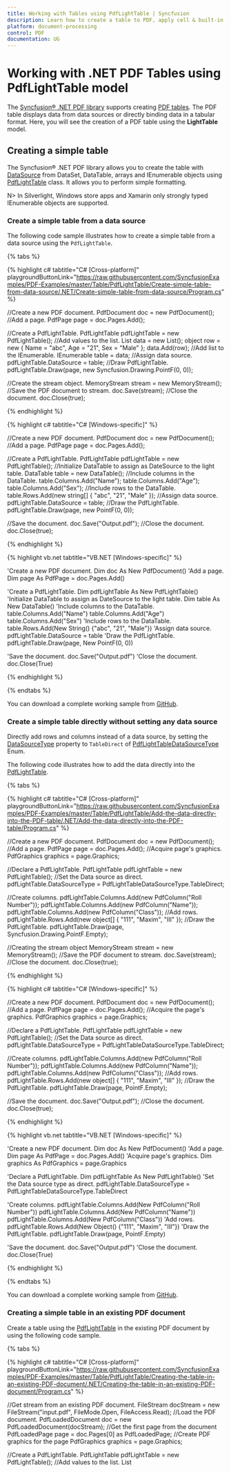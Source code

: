 ```yaml
---
title: Working with Tables using PdfLightTable | Syncfusion
description: Learn how to create a table to PDF, apply cell & built-in table styles, automatic pagination, customize the rows and columns, and more using the PdfLightTable.  
platform: document-processing
control: PDF
documentation: UG
---
```


# Working with .NET PDF Tables using PdfLightTable model

The [Syncfusion&reg; .NET PDF library](https://www.syncfusion.com/document-processing/pdf-framework/net) supports creating [PDF tables](https://www.syncfusion.com/document-processing/pdf-framework/net/pdf-library/pdf-tables). The PDF table displays data from data sources or directly binding data in a tabular format. Here, you will see the creation of a PDF table using the **LightTable** model.  

## Creating a simple table 

The Syncfusion&reg; .NET PDF library allows you to create the table with [DataSource](https://help.syncfusion.com/cr/document-processing/Syncfusion.Pdf.Tables.PdfLightTable.html#Syncfusion_Pdf_Tables_PdfLightTable_DataSource) from DataSet, DataTable, arrays and IEnumerable objects using [PdfLightTable](https://help.syncfusion.com/cr/document-processing/Syncfusion.Pdf.Tables.PdfLightTable.html) class. It allows you to perform simple formatting. 

N> In Silverlight, Windows store apps and Xamarin only strongly typed IEnumerable objects are supported.

### Create a simple table from a data source 

The following code sample illustrates how to create a simple table from a data source using the ``PdfLightTable``.

{% tabs %}

{% highlight c# tabtitle="C# [Cross-platform]" playgroundButtonLink="https://raw.githubusercontent.com/SyncfusionExamples/PDF-Examples/master/Table/PdfLightTable/Create-simple-table-from-data-source/.NET/Create-simple-table-from-data-source/Program.cs" %} 

//Create a new PDF document.
PdfDocument doc = new PdfDocument();
//Add a page.
PdfPage page = doc.Pages.Add();

//Create a PdfLightTable.
PdfLightTable pdfLightTable = new PdfLightTable();
//Add values to the list.
List<object> data = new List<object>();
object row = new { Name = "abc", Age = "21", Sex = "Male" };
data.Add(row);
//Add list to the IEnumerable.
IEnumerable<object> table = data;
//Assign data source.
pdfLightTable.DataSource = table;
//Draw PdfLightTable.
pdfLightTable.Draw(page, new Syncfusion.Drawing.PointF(0, 0));

//Create the stream object.
MemoryStream stream = new MemoryStream();
//Save the PDF document to stream.
doc.Save(stream);
//Close the document.
doc.Close(true);

{% endhighlight %}

{% highlight c# tabtitle="C# [Windows-specific]" %}

//Create a new PDF document.
PdfDocument doc = new PdfDocument();
//Add a page.
PdfPage page = doc.Pages.Add();

//Create a PdfLightTable.
PdfLightTable pdfLightTable = new PdfLightTable();
//Initialize DataTable to assign as DateSource to the light table.
DataTable table = new DataTable();
//Include columns in the DataTable.
table.Columns.Add("Name");
table.Columns.Add("Age");
table.Columns.Add("Sex");
//Include rows to the DataTable.
table.Rows.Add(new string[] { "abc", "21", "Male" });
//Assign data source.
pdfLightTable.DataSource = table;
//Draw the PdfLightTable.
pdfLightTable.Draw(page, new PointF(0, 0));

//Save the document.
doc.Save("Output.pdf");
//Close the document.
doc.Close(true);

{% endhighlight %}

{% highlight vb.net tabtitle="VB.NET [Windows-specific]" %}

'Create a new PDF document.
Dim doc As New PdfDocument()
'Add a page.
Dim page As PdfPage = doc.Pages.Add()

'Create a PdfLightTable.
Dim pdfLightTable As New PdfLightTable()
'Initialize DataTable to assign as DateSource to the light table.
Dim table As New DataTable()
'Include columns to the DataTable.
table.Columns.Add("Name")
table.Columns.Add("Age")
table.Columns.Add("Sex")
'Include rows to the DataTable.
table.Rows.Add(New String() {"abc", "21", "Male"})
'Assign data source.
pdfLightTable.DataSource = table
'Draw the PdfLightTable.
pdfLightTable.Draw(page, New PointF(0, 0))

'Save the document.
doc.Save("Output.pdf")
'Close the document.
doc.Close(True)

{% endhighlight %}

{% endtabs %}

You can download a complete working sample from [GitHub](https://github.com/SyncfusionExamples/PDF-Examples/tree/master/Table/PdfLightTable/Create-simple-table-from-data-source).

### Create a simple table directly without setting any data source 

Directly add rows and columns instead of a data source, by setting the [DataSourceType](https://help.syncfusion.com/cr/document-processing/Syncfusion.Pdf.Tables.PdfLightTable.html#Syncfusion_Pdf_Tables_PdfLightTable_DataSourceType) property to ``TableDirect`` of [PdfLightTableDataSourceType](https://help.syncfusion.com/cr/document-processing/Syncfusion.Pdf.Tables.PdfLightTableDataSourceType.html) Enum. 

The following code illustrates how to add the data directly into the [PdfLightTable](https://help.syncfusion.com/cr/document-processing/Syncfusion.Pdf.Tables.PdfLightTable.html). 

{% tabs %}

{% highlight c# tabtitle="C# [Cross-platform]" playgroundButtonLink="https://raw.githubusercontent.com/SyncfusionExamples/PDF-Examples/master/Table/PdfLightTable/Add-the-data-directly-into-the-PDF-table/.NET/Add-the-data-directly-into-the-PDF-table/Program.cs" %} 

//Create a new PDF document.
PdfDocument doc = new PdfDocument();
//Add a page.
PdfPage page = doc.Pages.Add();
//Acquire page's graphics.
PdfGraphics graphics = page.Graphics;

//Declare a PdfLightTable.
PdfLightTable pdfLightTable = new PdfLightTable();
//Set the Data source as direct.
pdfLightTable.DataSourceType = PdfLightTableDataSourceType.TableDirect;

//Create columns.
pdfLightTable.Columns.Add(new PdfColumn("Roll Number"));
pdfLightTable.Columns.Add(new PdfColumn("Name"));
pdfLightTable.Columns.Add(new PdfColumn("Class"));
//Add rows.
pdfLightTable.Rows.Add(new object[] { "111", "Maxim", "III" });
//Draw the PdfLightTable.
pdfLightTable.Draw(page, Syncfusion.Drawing.PointF.Empty);

//Creating the stream object
MemoryStream stream = new MemoryStream();
//Save the PDF document to stream.
doc.Save(stream);
//Close the document.
doc.Close(true);

{% endhighlight %}

{% highlight c# tabtitle="C# [Windows-specific]" %}

//Create a new PDF document.
PdfDocument doc = new PdfDocument();
//Add a page.
PdfPage page = doc.Pages.Add();
//Acquire the page's graphics.
PdfGraphics graphics = page.Graphics;

//Declare a PdfLightTable.
PdfLightTable pdfLightTable = new PdfLightTable();
//Set the Data source as direct.
pdfLightTable.DataSourceType = PdfLightTableDataSourceType.TableDirect;

//Create columns.
pdfLightTable.Columns.Add(new PdfColumn("Roll Number"));
pdfLightTable.Columns.Add(new PdfColumn("Name"));
pdfLightTable.Columns.Add(new PdfColumn("Class"));
//Add rows.
pdfLightTable.Rows.Add(new object[] { "111", "Maxim", "III" });
//Draw the PdfLightTable.
pdfLightTable.Draw(page, PointF.Empty);

//Save the document.
doc.Save("Output.pdf");
//Close the document.
doc.Close(true);

{% endhighlight %}

{% highlight vb.net tabtitle="VB.NET [Windows-specific]" %}

'Create a new PDF document.
Dim doc As New PdfDocument()
'Add a page.
Dim page As PdfPage = doc.Pages.Add()
'Acquire page's graphics.
Dim graphics As PdfGraphics = page.Graphics

'Declare a PdfLightTable.
Dim pdfLightTable As New PdfLightTable()
'Set the Data source type as direct.
pdfLightTable.DataSourceType = PdfLightTableDataSourceType.TableDirect

'Create columns.
pdfLightTable.Columns.Add(New PdfColumn("Roll Number"))
pdfLightTable.Columns.Add(New PdfColumn("Name"))
pdfLightTable.Columns.Add(New PdfColumn("Class"))
'Add rows.
pdfLightTable.Rows.Add(New Object() {"111", "Maxim", "III"})
'Draw the PdfLightTable.
pdfLightTable.Draw(page, PointF.Empty)

'Save the document.
doc.Save("Output.pdf")
'Close the document.
doc.Close(True)

{% endhighlight %}

{% endtabs %}

You can download a complete working sample from [GitHub](https://github.com/SyncfusionExamples/PDF-Examples/tree/master/Table/PdfLightTable/Add-the-data-directly-into-the-PDF-table).

### Creating a simple table in an existing PDF document 

Create a table using the [PdfLightTable](https://help.syncfusion.com/cr/document-processing/Syncfusion.Pdf.Tables.PdfLightTable.html) in the existing PDF document by using the following code sample. 

{% tabs %}

{% highlight c# tabtitle="C# [Cross-platform]" playgroundButtonLink="https://raw.githubusercontent.com/SyncfusionExamples/PDF-Examples/master/Table/PdfLightTable/Creating-the-table-in-an-existing-PDF-document/.NET/Creating-the-table-in-an-existing-PDF-document/Program.cs" %} 

//Get stream from an existing PDF document. 
FileStream docStream = new FileStream("input.pdf", FileMode.Open, FileAccess.Read);
//Load the PDF document. 
PdfLoadedDocument doc = new PdfLoadedDocument(docStream);
//Get the first page from the document
PdfLoadedPage page = doc.Pages[0] as PdfLoadedPage;
//Create PDF graphics for the page
PdfGraphics graphics = page.Graphics;

//Create a PdfLightTable.
PdfLightTable pdfLightTable = new PdfLightTable();
//Add values to the list.
List<object> data = new List<object>();
object row = new { Name = "abc", Age = "21", Sex = "Male" };
data.Add(row);

//Add list to IEnumerable.
IEnumerable<object> table = data;
//Assign data source.
pdfLightTable.DataSource = table;
//Draw PdfLightTable.
pdfLightTable.Draw(graphics, new Syncfusion.Drawing.PointF(0, 0));

//Creating the stream object.
MemoryStream stream = new MemoryStream();
//Save the PDF document to stream.
doc.Save(stream);
//Close the document.
doc.Close(true);

{% endhighlight %}

{% highlight c# tabtitle="C# [Windows-specific]" %}

//Load a PDF document.
PdfLoadedDocument doc = new PdfLoadedDocument("input.pdf");
//Get the first page from document.
PdfLoadedPage page = doc.Pages[0] as PdfLoadedPage;         
//Create PDF graphics for the page.
PdfGraphics graphics = page.Graphics;
            
// Create a PdfLightTable.
PdfLightTable pdfLightTable = new PdfLightTable();
//Initialize DataTable to assign as DateSource to the light table.
DataTable table = new DataTable();
//Include columns in the DataTable.
table.Columns.Add("Name");
table.Columns.Add("Age");
table.Columns.Add("Sex");
//Include rows to the DataTable.
table.Rows.Add(new string[] { "abc", "21", "Male" });
//Assign data source.
pdfLightTable.DataSource = table;
//Draw PdfLightTable.
pdfLightTable.Draw(graphics, new PointF(0, 0));

//Save the document.
doc.Save("Output.pdf");
//Close the document.
doc.Close(true);

{% endhighlight %}

{% highlight vb.net tabtitle="VB.NET [Windows-specific]" %}

'Load a PDF document.
Dim doc As New PdfLoadedDocument("input.pdf")
'Get the first page from document.
Dim page As PdfLoadedPage = TryCast(doc.Pages(0), PdfLoadedPage)
'Create PDF graphics for the page.
Dim graphics As PdfGraphics = page.Graphics

'Create a PdfLightTable.
Dim pdfLightTable As New PdfLightTable()
'Initialize DataTable to assign as DateSource to the light table.
Dim table As New DataTable()
'Include columns to the DataTable.
table.Columns.Add("Name")
table.Columns.Add("Age")
table.Columns.Add("Sex")
'Include rows to the DataTable.
table.Rows.Add(New String() {"abc", "21", "Male"})
'Assign data source.
pdfLightTable.DataSource = table
'Draw PdfLightTable.
pdfLightTable.Draw(graphics, New PointF(0, 0))

'Save the document.
doc.Save("Output.pdf")
'Close the document.
doc.Close(True)

{% endhighlight %}
{% endtabs %}

You can download a complete working sample from [GitHub](https://github.com/SyncfusionExamples/PDF-Examples/tree/master/Table/PdfLightTable/Creating-the-table-in-an-existing-PDF-document).

## Support for cell customization 

The [PdfLightTable](https://help.syncfusion.com/cr/document-processing/Syncfusion.Pdf.Tables.PdfLightTable.html) allows users to customize cell font, background, border, etc. using [PdfCellStyle](https://help.syncfusion.com/cr/document-processing/Syncfusion.Pdf.Tables.PdfCellStyle.html).

The following code sample illustrates how to customize the cell properties in ``PdfLightTable``.

{% tabs %}

{% highlight c# tabtitle="C# [Cross-platform]" playgroundButtonLink="https://raw.githubusercontent.com/SyncfusionExamples/PDF-Examples/master/Table/PdfLightTable/Customize-the-table-cell-in-PDF-document/.NET/Customize-the-table-cell-in-PDF-document/Program.cs" %} 

//Create a new PDF document.
PdfDocument doc = new PdfDocument();
//Add a page.
PdfPage page = doc.Pages.Add();

//Create a PdfLightTable.
PdfLightTable pdfLightTable = new PdfLightTable();
//Set the DataSourceType as Direct.
pdfLightTable.DataSourceType = PdfLightTableDataSourceType.TableDirect;
//Create columns.
pdfLightTable.Columns.Add(new PdfColumn("Roll Number"));
pdfLightTable.Columns.Add(new PdfColumn("Name"));
pdfLightTable.Columns.Add(new PdfColumn("Class"));
//Add Rows.
pdfLightTable.Rows.Add(new object[] { "111", "Maxim", "III" });
pdfLightTable.Rows.Add(new object[] { "112", "Minim", "III" });

//Create the font for setting the style.
PdfFont font = new PdfStandardFont(PdfFontFamily.Helvetica, 14);
//Declare and define the alternate style.
PdfCellStyle altStyle = new PdfCellStyle(font, PdfBrushes.White, PdfPens.Green);
altStyle.BackgroundBrush = PdfBrushes.DarkGray;
//Declare and define the header style.
PdfCellStyle headerStyle = new PdfCellStyle(font, PdfBrushes.White, PdfPens.Brown);
headerStyle.BackgroundBrush = PdfBrushes.Red;
//Set the alternate and header style to table. 
pdfLightTable.Style.AlternateStyle = altStyle;
pdfLightTable.Style.HeaderStyle = headerStyle;
//Show header in the table.
pdfLightTable.Style.ShowHeader = true;
//Draw the PdfLightTable.
pdfLightTable.Draw(page, Syncfusion.Drawing.PointF.Empty);

//Creating the stream object.
MemoryStream stream = new MemoryStream();
//Save the PDF document to stream.
doc.Save(stream);
//Close the document.
doc.Close(true);

{% endhighlight %}

{% highlight c# tabtitle="C# [Windows-specific]" %}

//Create a new PDF document.
PdfDocument doc = new PdfDocument();
//Add a page.
PdfPage page = doc.Pages.Add();

//Create a PdfLightTable.
PdfLightTable pdfLightTable = new PdfLightTable();
//Set the DataSourceType as Direct.
pdfLightTable.DataSourceType = PdfLightTableDataSourceType.TableDirect;

//Create columns.
pdfLightTable.Columns.Add(new PdfColumn("Roll Number"));
pdfLightTable.Columns.Add(new PdfColumn("Name"));
pdfLightTable.Columns.Add(new PdfColumn("Class"));
//Add Rows.
pdfLightTable.Rows.Add(new object[] { "111", "Maxim", "III" });
pdfLightTable.Rows.Add(new object[] { "112", "Minim", "III" });

//Create the font for setting the style.
PdfFont font = new PdfStandardFont(PdfFontFamily.Helvetica, 14);
//Declare and define the alternate style.
PdfCellStyle altStyle = new PdfCellStyle(font, PdfBrushes.White, PdfPens.Green);
altStyle.BackgroundBrush = PdfBrushes.DarkGray;
//Declare and define the header style.
PdfCellStyle headerStyle = new PdfCellStyle(font, PdfBrushes.White, PdfPens.Brown);
headerStyle.BackgroundBrush = PdfBrushes.Red;
//Set the alternate style and header style to table. 
pdfLightTable.Style.AlternateStyle = altStyle;
pdfLightTable.Style.HeaderStyle = headerStyle;
//Show header in the table.
pdfLightTable.Style.ShowHeader = true;
//Draw the PdfLightTable.
pdfLightTable.Draw(page, PointF.Empty);

//Save the document.
doc.Save("Output.pdf");
//Close the document.
doc.Close(true);

{% endhighlight %}

{% highlight vb.net tabtitle="VB.NET [Windows-specific]" %}

'Create a new PDF document.
Dim doc As New PdfDocument()
'Add a page.
Dim page As PdfPage = doc.Pages.Add()

'Create a PdfLightTable.
Dim pdfLightTable As New PdfLightTable()
'Set the DataSourceType as Direct.
pdfLightTable.DataSourceType = PdfLightTableDataSourceType.TableDirect

'Create columns.
pdfLightTable.Columns.Add(New PdfColumn("Roll Number"))
pdfLightTable.Columns.Add(New PdfColumn("Name"))
pdfLightTable.Columns.Add(New PdfColumn("Class"))
'Add Rows.
pdfLightTable.Rows.Add(New Object() {"111", "Maxim", "III"})
pdfLightTable.Rows.Add(New Object() {"112", "Minim", "III"})

'Create the font for setting the style.
Dim font As PdfFont = New PdfStandardFont(PdfFontFamily.Helvetica, 14)
'Declare and define the alternate style.
Dim altStyle As New PdfCellStyle(font, PdfBrushes.White, PdfPens.Green)
altStyle.BackgroundBrush = PdfBrushes.DarkGray
'Declare and define the header style.
Dim headerStyle As New PdfCellStyle(font, PdfBrushes.White, PdfPens.Brown)
headerStyle.BackgroundBrush = PdfBrushes.Red
'Set the alternate and header style to table. 
pdfLightTable.Style.AlternateStyle = altStyle
pdfLightTable.Style.HeaderStyle = headerStyle
'Show the header in the table.
pdfLightTable.Style.ShowHeader = True
'Draw the PdfLightTable.
pdfLightTable.Draw(page, PointF.Empty)

'Save the document.
doc.Save("Output.pdf")
'Close the document.
doc.Close(True)

{% endhighlight %}
{% endtabs %}

You can download a complete working sample from [GitHub](https://github.com/SyncfusionExamples/PDF-Examples/tree/master/Table/PdfLightTable/Customize-the-table-cell-in-PDF-document).

### Draw graphics elements in a particular cell 

You can set different styles for particular cell using [BeginCellLayout](https://help.syncfusion.com/cr/document-processing/Syncfusion.Pdf.Tables.PdfLightTable.html) and [EndCellLayout](https://help.syncfusion.com/cr/document-processing/Syncfusion.Pdf.Tables.PdfLightTable.html) events in [PdfLightTable](https://help.syncfusion.com/cr/document-processing/Syncfusion.Pdf.Tables.PdfLightTable.html) class. 

The following code example illustrates how to draw the graphics elements in the particular cell using these event handlers. 

{% tabs %}

{% highlight c# tabtitle="C# [Cross-platform]" playgroundButtonLink="https://raw.githubusercontent.com/SyncfusionExamples/PDF-Examples/master/Table/PdfLightTable/Draw-graphics-element-in-particular-cell/.NET/Draw-graphics-element-in-particular-cell/Program.cs" %} 

//Create a new PDF document.
PdfDocument doc = new PdfDocument();
//Add a page.
PdfPage page = doc.Pages.Add();

//Create a PdfLightTable.
PdfLightTable pdfLightTable = new PdfLightTable();
//Set the DataSourceType as Direct.
pdfLightTable.DataSourceType = PdfLightTableDataSourceType.TableDirect;

//Create columns.
pdfLightTable.Columns.Add(new PdfColumn("Roll Number"));
pdfLightTable.Columns.Add(new PdfColumn("Name"));
pdfLightTable.Columns.Add(new PdfColumn("Class"));
//Add rows.
pdfLightTable.Rows.Add(new object[] { "111", "Maxim", "III" });
pdfLightTable.Rows.Add(new object[] { "112", "Minim", "III" });
//Subscribe to events.
pdfLightTable.BeginCellLayout += pdfLightTable_BeginCellLayout;
pdfLightTable.EndCellLayout += pdfLightTable_EndCellLayout;
//Show the header.
pdfLightTable.Style.ShowHeader = true;
//Draw the PdfLightTable.
pdfLightTable.Draw(page, Syncfusion.Drawing.PointF.Empty);

//Creating the stream object.
MemoryStream stream = new MemoryStream();
//Save the PDF document to stream.
doc.Save(stream);
//Close the document.
doc.Close(true);

private void pdfLightTable_EndCellLayout(object sender, EndCellLayoutEventArgs args)
{
    if (args.RowIndex == 0 && args.CellIndex == 0)
    {
        //Load the image as a stream.
        FileStream imageStream = new FileStream("Image.jpg", FileMode.Open, FileAccess.Read);
        args.Graphics.DrawImage(new PdfBitmap(imageStream), args.Bounds);
    }
}
private void pdfLightTable_BeginCellLayout(object sender, BeginCellLayoutEventArgs args)
{
    if (args.RowIndex == 0 && args.CellIndex == 1)
    {
        args.Graphics.DrawEllipse(PdfBrushes.Red, args.Bounds);
    }
}

{% endhighlight %}

{% highlight c# tabtitle="C# [Windows-specific]" %}

//Create a new PDF document.
PdfDocument doc = new PdfDocument();
//Add a page.
PdfPage page = doc.Pages.Add();

//Create a PdfLightTable.
PdfLightTable pdfLightTable = new PdfLightTable();
//Set the DataSourceType as Direct.
pdfLightTable.DataSourceType = PdfLightTableDataSourceType.TableDirect;

//Create columns.
pdfLightTable.Columns.Add(new PdfColumn("Roll Number"));
pdfLightTable.Columns.Add(new PdfColumn("Name"));
pdfLightTable.Columns.Add(new PdfColumn("Class"));
//Add rows.
pdfLightTable.Rows.Add(new object[] { "111", "Maxim", "III" });
pdfLightTable.Rows.Add(new object[] { "112", "Minim", "III" });
//Subscribe to events.
pdfLightTable.BeginCellLayout += pdfLightTable_BeginCellLayout;
pdfLightTable.EndCellLayout+=pdfLightTable_EndCellLayout;
//Show the header.
pdfLightTable.Style.ShowHeader = true;
//Draw the PdfLightTable.
pdfLightTable.Draw(page, PointF.Empty);

//Save the document.
doc.Save("Output.pdf");
//Close the document.
doc.Close(true);

private void pdfLightTable_EndCellLayout(object sender, EndCellLayoutEventArgs args)
{
    if (args.RowIndex == 0 && args.CellIndex == 0)
    {
        args.Graphics.DrawImage(new PdfBitmap(imageFileName), args.Bounds);
    }
}
private void pdfLightTable_BeginCellLayout(object sender, BeginCellLayoutEventArgs args)
{
    if (args.RowIndex == 0 && args.CellIndex == 1)
    {
        args.Graphics.DrawEllipse(PdfBrushes.Red, args.Bounds);
    }
}

{% endhighlight %}

{% highlight vb.net tabtitle="VB.NET [Windows-specific]" %}

'Create a new PDF document.
Dim doc As New PdfDocument()
'Add a page.
Dim page As PdfPage = doc.Pages.Add()

'Declare a PdfLightTable.
Dim pdfLightTable As New PdfLightTable()
'Set the DataSourceType as Direct.
pdfLightTable.DataSourceType = PdfLightTableDataSourceType.TableDirect

'Create columns.
pdfLightTable.Columns.Add(New PdfColumn("Roll Number"))
pdfLightTable.Columns.Add(New PdfColumn("Name"))
pdfLightTable.Columns.Add(New PdfColumn("Class"))
'Add rows.
pdfLightTable.Rows.Add(New Object() {"111", "Maxim", "III"})
pdfLightTable.Rows.Add(New Object() {"112", "Minim", "III"})
'Subscribe to events.
AddHandler pdfLightTable.BeginCellLayout, AddressOf pdfLightTable_BeginCellLayout
AddHandler pdfLightTable.EndCellLayout, AddressOf pdfLightTable_EndCellLayout
'Show the header.
pdfLightTable.Style.ShowHeader = True
'Draw the PdfLightTable.
pdfLightTable.Draw(page, PointF.Empty)

'Save the document.
doc.Save("Output.pdf")
'Close the document.
doc.Close(True)

Private Sub pdfLightTable_EndCellLayout(ByVal sender As Object, ByVal args As EndCellLayoutEventArgs)
    If args.RowIndex = 0 AndAlso args.CellIndex = 0 Then
        args.Graphics.DrawImage(New PdfBitmap(imageFileName), args.Bounds)
    End If
End Sub
Private Sub pdfLightTable_BeginCellLayout(ByVal sender As Object, ByVal args As BeginCellLayoutEventArgs)
    If args.RowIndex = 0 AndAlso args.CellIndex = 1 Then
        args.Graphics.DrawEllipse(PdfBrushes.Red, args.Bounds)
    End If
End Sub

{% endhighlight %}

{% endtabs %}

You can download a complete working sample from [GitHub](https://github.com/SyncfusionExamples/PDF-Examples/tree/master/Table/PdfLightTable/Draw-graphics-element-in-particular-cell).

## Support for rows and columns customization 

### Row customization 

[PdfLightTable](https://help.syncfusion.com/cr/document-processing/Syncfusion.Pdf.Tables.PdfLightTable.html) doesn't provide direct support for row customization. However, this can be done through the event handlers. The following code sample illustrates how to customize the row in ``PdfLightTable`` using [BeginRowLayout](https://help.syncfusion.com/cr/document-processing/Syncfusion.Pdf.Tables.PdfLightTable.html#Syncfusion_Pdf_Tables_PdfLightTable_BeginRowLayout) and [EndRowLayout](https://help.syncfusion.com/cr/document-processing/Syncfusion.Pdf.Tables.PdfLightTable.html#Syncfusion_Pdf_Tables_PdfLightTable_EndRowLayout) event handlers.

{% tabs %}

{% highlight c# tabtitle="C# [Cross-platform]" playgroundButtonLink="https://raw.githubusercontent.com/SyncfusionExamples/PDF-Examples/master/Table/PdfLightTable/Row-customization-of-the-table-in-PDF-document/.NET/Row-customization-of-the-table-in-PDF-document/Program.cs" %} 

//Create a new PDF document.
PdfDocument doc = new PdfDocument();
//Add a page.
PdfPage page = doc.Pages.Add();

//Create a PdfLightTable.
PdfLightTable pdfLightTable = new PdfLightTable();
//Set the DataSourceType as Direct.
pdfLightTable.DataSourceType = PdfLightTableDataSourceType.TableDirect;

//Create columns.
pdfLightTable.Columns.Add(new PdfColumn("Roll Number"));
pdfLightTable.Columns.Add(new PdfColumn("Name"));
pdfLightTable.Columns.Add(new PdfColumn("Class"));
//Add rows.
pdfLightTable.Rows.Add(new object[] { "111", "Maxim", "III" });
pdfLightTable.Rows.Add(new object[] { "112", "Minim", "III" });
pdfLightTable.Rows.Add(new object[] { "113", "john", "III" });
pdfLightTable.Rows.Add(new object[] { "114", "peter", "III" });
//Subscribe to events.
pdfLightTable.BeginRowLayout += pdfLightTable_BeginRowLayout;
pdfLightTable.EndRowLayout += pdfLightTable_EndRowLayout;
//Draw the PdfLightTable.
pdfLightTable.Draw(page, Syncfusion.Drawing.PointF.Empty);

//Create the stream object.
MemoryStream stream = new MemoryStream();
//Save the PDF document to the stream.
doc.Save(stream);
//Close the document.
doc.Close(true);

private void pdfLightTable_EndRowLayout(object sender, EndRowLayoutEventArgs args)
{
    //Customize the rows when the row layout ends.
    if (args.RowIndex == 3)
    args.Cancel = true;
}

private void pdfLightTable_BeginRowLayout(object sender, BeginRowLayoutEventArgs args)
{
    //Apply the column span.
    if (args.RowIndex == 1)
    {
        PdfLightTable table = (PdfLightTable)sender;
        int count = table.Columns.Count;
        int[] spanMap = new int[count];
        //Set just spanned cells. Negative values are not allowed.
        spanMap[0] = 2;
        spanMap[1] = 3;
        args.ColumnSpanMap = spanMap;
    }
}

{% endhighlight %}

{% highlight c# tabtitle="C# [Windows-specific]" %}

//Create a new PDF document.
PdfDocument doc = new PdfDocument();

//Add a page.
PdfPage page = doc.Pages.Add();

//Create a PdfLightTable.
PdfLightTable pdfLightTable = new PdfLightTable();

//Set the DataSourceType as Direct.
pdfLightTable.DataSourceType = PdfLightTableDataSourceType.TableDirect;

//Create columns.
pdfLightTable.Columns.Add(new PdfColumn("Roll Number"));
pdfLightTable.Columns.Add(new PdfColumn("Name"));
pdfLightTable.Columns.Add(new PdfColumn("Class"));

//Add rows.
pdfLightTable.Rows.Add(new object[] { "111", "Maxim", "III" });
pdfLightTable.Rows.Add(new object[] { "112", "Minim", "III" });
pdfLightTable.Rows.Add(new object[] { "113", "john", "III" });
pdfLightTable.Rows.Add(new object[] { "114", "peter", "III" });

//Subscribe to events.
pdfLightTable.BeginRowLayout+=pdfLightTable_BeginRowLayout;
pdfLightTable.EndRowLayout+=pdfLightTable_EndRowLayout;

//Draw the PdfLightTable.
pdfLightTable.Draw(page, PointF.Empty);

//Save the document.
doc.Save("Output.pdf");
//Close the document.
doc.Close(true);

private void pdfLightTable_EndRowLayout(object sender, EndRowLayoutEventArgs args)
{
    //Customize the rows when the row layout ends.
    if (args.RowIndex == 3)
        args.Cancel = true;
}

private void pdfLightTable_BeginRowLayout(object sender, BeginRowLayoutEventArgs args)
{
    //Apply column span.
    if (args.RowIndex == 1)
    {
        PdfLightTable table = (PdfLightTable)sender;
        int count = table.Columns.Count;
        int[] spanMap = new int[count];

        //Set just spanned cells. Negative values are not allowed.
        spanMap[0] = 2;
        spanMap[1] = 3;
        args.ColumnSpanMap = spanMap;
    }
}

{% endhighlight %}

{% highlight vb.net tabtitle="VB.NET [Windows-specific]" %}

'Create a new PDF document.
Dim doc As New PdfDocument()
'Add a page.
Dim page As PdfPage = doc.Pages.Add()

'Create a PdfLightTable.
Dim pdfLightTable As New PdfLightTable()
'Set the DataSourceType as Direct.
pdfLightTable.DataSourceType = PdfLightTableDataSourceType.TableDirect

'Create columns.
pdfLightTable.Columns.Add(New PdfColumn("Roll Number"))
pdfLightTable.Columns.Add(New PdfColumn("Name"))
pdfLightTable.Columns.Add(New PdfColumn("Class"))
'Add rows.
pdfLightTable.Rows.Add(New Object() { "111", "Maxim", "III" })
pdfLightTable.Rows.Add(New Object() { "112", "Minim", "III" })
pdfLightTable.Rows.Add(New Object() { "113", "john", "III" })
pdfLightTable.Rows.Add(New Object() { "114", "peter", "III" })
'Subscribe to events.
AddHandler pdfLightTable.BeginRowLayout, AddressOf pdfLightTable_BeginRowLayout
AddHandler pdfLightTable.EndRowLayout, AddressOf pdfLightTable_EndRowLayout
'Draw the PdfLightTable.
pdfLightTable.Draw(page, PointF.Empty)

'Save the document.
doc.Save("Output.pdf")
'Close the document.
doc.Close(True)

Private Sub pdfLightTable_EndRowLayout(ByVal sender As Object, ByVal args As EndRowLayoutEventArgs)
    'Customize the rows when the row layout ends.
    If args.RowIndex = 3 Then
        args.Cancel = True
    End If
End Sub
Private Sub pdfLightTable_BeginRowLayout(ByVal sender As Object, ByVal args As BeginRowLayoutEventArgs)
    'Apply column span.
    If args.RowIndex = 1 Then
        Dim table As PdfLightTable = CType(sender, PdfLightTable)
        Dim count As Integer = table.Columns.Count
        Dim spanMap(count - 1) As Integer
        ' Set just spanned cells. Negative values are not allowed.
        spanMap(0) = 2
        spanMap(1) = 3
        args.ColumnSpanMap = spanMap
    End If
End Sub

{% endhighlight %}

{% endtabs %}

You can download a complete working sample from [GitHub](https://github.com/SyncfusionExamples/PDF-Examples/tree/master/Table/PdfLightTable/Row-customization-of-the-table-in-PDF-document).

### Column customization 

The following code sample illustrates how to customize the column in [PdfLightTable](https://help.syncfusion.com/cr/document-processing/Syncfusion.Pdf.Tables.PdfLightTable.html) using the [PdfStringFormat](https://help.syncfusion.com/cr/document-processing/Syncfusion.Pdf.Graphics.PdfStringFormat.html) class. 

{% tabs %}

{% highlight c# tabtitle="C# [Cross-platform]" playgroundButtonLink="https://raw.githubusercontent.com/SyncfusionExamples/PDF-Examples/master/Table/PdfLightTable/Column-customization-of-the-table-in-PDF-document/.NET/Column-customization-of-the-table-in-PDF-document/Program.cs" %} 

//Create a new PDF document.
PdfDocument doc = new PdfDocument();
//Add a page
PdfPage page = doc.Pages.Add();
//Acquire the page's graphics.
PdfGraphics graphics = page.Graphics;

//Create a PdfLightTable.
PdfLightTable pdfLightTable = new PdfLightTable();
//Set the DataSourceType as Direct.
pdfLightTable.DataSourceType = PdfLightTableDataSourceType.TableDirect;

//Create columns.
pdfLightTable.Columns.Add(new PdfColumn("Roll Number"));
pdfLightTable.Columns.Add(new PdfColumn("Name"));
pdfLightTable.Columns.Add(new PdfColumn("Class"));
//Add rows.
pdfLightTable.Rows.Add(new object[] { "111", "john", "III" });
//Specify the column name.
pdfLightTable.Columns[1].ColumnName = "Student Name";

//Create and customize the string formats.
PdfStringFormat format = new PdfStringFormat();
format.Alignment = PdfTextAlignment.Center;
format.LineAlignment = PdfVerticalAlignment.Bottom;
//Apply the string format.
pdfLightTable.Columns[0].StringFormat = format;
//Style to display the header.
pdfLightTable.Style.ShowHeader = true;
//Draw the PdfLightTable.
pdfLightTable.Draw(page, Syncfusion.Drawing.PointF.Empty);

//Creating the stream object.
MemoryStream stream = new MemoryStream();
//Save the PDF document to the stream.
doc.Save(stream);
//Close the document.
doc.Close(true);

{% endhighlight %}

{% highlight c# tabtitle="C# [Windows-specific]" %}

//Create a new PDF document.
PdfDocument doc = new PdfDocument();
//Add a page.
PdfPage page = doc.Pages.Add();
//Acquire the page's graphics.
PdfGraphics graphics = page.Graphics;

//Create a PdfLightTable.
PdfLightTable pdfLightTable = new PdfLightTable();
//Set the DataSourceType as Direct.
pdfLightTable.DataSourceType = PdfLightTableDataSourceType.TableDirect;

//Create columns.
pdfLightTable.Columns.Add(new PdfColumn("Roll Number"));
pdfLightTable.Columns.Add(new PdfColumn("Name"));
pdfLightTable.Columns.Add(new PdfColumn("Class"));
//Add rows.
pdfLightTable.Rows.Add(new object[] { "111", "john", "III" });
//Specify the column name.
pdfLightTable.Columns[1].ColumnName = "Student Name";

//Create and customize the string formats.
PdfStringFormat format = new PdfStringFormat();
format.Alignment = PdfTextAlignment.Center;
format.LineAlignment = PdfVerticalAlignment.Bottom;
//Apply the string format.
pdfLightTable.Columns[0].StringFormat = format;
//Style to display header.
pdfLightTable.Style.ShowHeader = true;
//Draw the PdfLightTable.
pdfLightTable.Draw(page, PointF.Empty);

//Save the document.
doc.Save("Output.pdf");
//Close the document.
doc.Close(true);

{% endhighlight %}

{% highlight vb.net tabtitle="VB.NET [Windows-specific]" %}

'Create a new PDF document.
Dim doc As New PdfDocument()
'Add a page.
Dim page As PdfPage = doc.Pages.Add()
'Acquire page's graphics.
Dim graphics As PdfGraphics = page.Graphics

'Create a PdfLightTable.
Dim pdfLightTable As New PdfLightTable()
'Set the DataSourceType as Direct.
pdfLightTable.DataSourceType = PdfLightTableDataSourceType.TableDirect

'Create columns.
pdfLightTable.Columns.Add(New PdfColumn("Roll Number"))
pdfLightTable.Columns.Add(New PdfColumn("Name"))
pdfLightTable.Columns.Add(New PdfColumn("Class"))
'Add rows.
pdfLightTable.Rows.Add(New Object() { "111", "john", "III" })
'Specify the column name.
pdfLightTable.Columns(1).ColumnName = "Student Name"

'Create and customize the string format.
Dim format As New PdfStringFormat()
format.Alignment = PdfTextAlignment.Center
format.LineAlignment = PdfVerticalAlignment.Bottom
'Apply the string format.
pdfLightTable.Columns(0).StringFormat = format
'Style to display the header.
pdfLightTable.Style.ShowHeader = True
'Draw the PdfLightTable.
pdfLightTable.Draw(page, PointF.Empty)

'Save the document.
doc.Save("Output.pdf")
'Close the document.
doc.Close(True)

{% endhighlight %}

{% endtabs %}

You can download a complete working sample from [GitHub](https://github.com/SyncfusionExamples/PDF-Examples/tree/master/Table/PdfLightTable/Column-customization-of-the-table-in-PDF-document).

## Table customization 

The Syncfusion&reg; .NET PDF library supports users to create a customizable PDF table like [CellSpacing](https://help.syncfusion.com/cr/document-processing/Syncfusion.Pdf.Tables.PdfLightTableStyle.html#Syncfusion_Pdf_Tables_PdfLightTableStyle_CellSpacing), [CellPadding](https://help.syncfusion.com/cr/document-processing/Syncfusion.Pdf.Tables.PdfLightTableStyle.html#Syncfusion_Pdf_Tables_PdfLightTableStyle_CellPadding), [RepeatHeader](https://help.syncfusion.com/cr/document-processing/Syncfusion.Pdf.Tables.PdfLightTableStyle.html#Syncfusion_Pdf_Tables_PdfLightTableStyle_RepeatHeader), [ShowHeader](https://help.syncfusion.com/cr/document-processing/Syncfusion.Pdf.Tables.PdfLightTableStyle.html#Syncfusion_Pdf_Tables_PdfLightTableStyle_ShowHeader), etc. This can be achieved by using the [PdfLightTableStyle](https://help.syncfusion.com/cr/document-processing/Syncfusion.Pdf.Tables.PdfLightTableStyle.html) class. 

The following code sample illustrates how to customize the table using [PdfLightTable](https://help.syncfusion.com/cr/document-processing/Syncfusion.Pdf.Tables.PdfLightTable.html).

{% tabs %}

{% highlight c# tabtitle="C# [Cross-platform]" playgroundButtonLink="https://raw.githubusercontent.com/SyncfusionExamples/PDF-Examples/master/Table/PdfLightTable/Customize-the-table-in-a-PDF-document/.NET/Customize-the-table-in-a-PDF-document/Program.cs" %} 

//Create a new PDF document.
PdfDocument document = new PdfDocument();
//Add a page.
PdfPage page = document.Pages.Add();

//Create a PdfLightTable.
PdfLightTable pdfLightTable = new PdfLightTable();
//Add values to the list.
List<object> data = new List<object>();
object row = new { Name = "abc", Age = "21", Sex = "Male" };
data.Add(row);

//Add list to IEnumerable.
IEnumerable<object> table = data;
//Assign data source.
pdfLightTable.DataSource = table;
//Declare and define light table style.
PdfLightTableStyle lightTableStyle = new PdfLightTableStyle();
//Set cell padding, which specifies the space between the border and content of the cell.
lightTableStyle.CellPadding = 2;
//Set cell spacing, which specifies the space between the adjacent cells.
lightTableStyle.CellSpacing = 2;
//Sets to show header in the table.
lightTableStyle.ShowHeader = true;
//Sets to repeat the header on each page.
lightTableStyle.RepeatHeader = true;
//Apply style.
pdfLightTable.Style = lightTableStyle;
//Draw PdfLightTable.
pdfLightTable.Draw(page, new PointF(0, 0));

//Creating the stream object.
MemoryStream stream = new MemoryStream();
//Save the document as a stream.
document.Save(stream);
//Close the document.
document.Close(true);
{% endhighlight %}

{% highlight c# tabtitle="C# [Windows-specific]" %}

//Create a new PDF document.
PdfDocument document = new PdfDocument();
//Add a page.
PdfPage page = document.Pages.Add();

//Create a PdfLightTable.
PdfLightTable pdfLightTable = new PdfLightTable();
//Initialize DataTable to assign as DateSource to the light table.
DataTable table = new DataTable();
//Include columns in the DataTable.
table.Columns.Add("Name");
table.Columns.Add("Age");
table.Columns.Add("Sex");
//Include rows to the DataTable.
table.Rows.Add(new string[] { "abc", "21", "Male" });

//Assign data source.
pdfLightTable.DataSource = table;
//Declare and define light table style.
PdfLightTableStyle lightTableStyle = new PdfLightTableStyle();
//Set cell padding, which specifies the space between the border and content of the cell.
lightTableStyle.CellPadding = 2;
//Set cell spacing, which specifies the space between the adjacent cells.
lightTableStyle.CellSpacing = 2;
//Sets to show header in the table.
lightTableStyle.ShowHeader = true;
//Sets to repeat the header on each page.
lightTableStyle.RepeatHeader = true;
//Apply the style.
pdfLightTable.Style = lightTableStyle;
//Draw PdfLightTable.
pdfLightTable.Draw(page, new PointF(0, 0));

//Save the document.
document.Save("Output.pdf");
//Close the document.
document.Close(true);

{% endhighlight %}

{% highlight vb.net tabtitle="VB.NET [Windows-specific]" %}

'Create a new PDF document.
Dim document As New PdfDocument()
'Add a page.
Dim page As PdfPage = document.Pages.Add()

'Create a PdfLightTable.
Dim pdfLightTable As New PdfLightTable()
'Initialize DataTable to assign as DateSource to the light table.
Dim table As New DataTable()
'Include columns to the DataTable.
table.Columns.Add("Name")
table.Columns.Add("Age")
table.Columns.Add("Sex")
'Include rows to the DataTable.
table.Rows.Add(New String() {"abc", "21", "Male"})

'Assign data source.
pdfLightTable.DataSource = table
'Declare and define light table style.
Dim lightTableStyle As New PdfLightTableStyle()
'Set cell padding, which specifies the space between the border and content of the cell.
lightTableStyle.CellPadding = 2
'Set cell spacing, which specifies the space between the adjacent cells.
lightTableStyle.CellSpacing = 2
'Sets to show header in the table.
lightTableStyle.ShowHeader = True
'Sets to repeat the header on each page.
lightTableStyle.RepeatHeader = True
'Apply the style.
pdfLightTable.Style = lightTableStyle
'Draw PdfLightTable.
pdfLightTable.Draw(page, New PointF(0, 0))

'Save the document.
document.Save("Output.pdf")
'Close the document.
document.Close(True)

{% endhighlight %}

{% endtabs %}

You can download a complete working sample from [GitHub](https://github.com/SyncfusionExamples/PDF-Examples/tree/master/Table/PdfLightTable/Customize-the-table-in-a-PDF-document).

## Built-in table styles 

In-built table styles can be applied to [PdfLightTable](https://help.syncfusion.com/cr/document-processing/Syncfusion.Pdf.Tables.PdfLightTable.html), and the appearance is made similar to Microsoft Word’s built-in table styles. You can also apply in-built table styles with the following additional table style options.

* Banded columns
* Banded rows
* First column
* Last column
* Header row
* Last row

The following code example illustrates how to apply built-in table style using [ApplyBuiltinStyle](https://help.syncfusion.com/cr/document-processing/Syncfusion.Pdf.Tables.PdfLightTable.html#Syncfusion_Pdf_Tables_PdfLightTable_ApplyBuiltinStyle_Syncfusion_Pdf_PdfLightTableBuiltinStyle_) method of the ``PdfLightTable`` with styles from [PdfLightTableBuiltinStyle](https://help.syncfusion.com/cr/document-processing/Syncfusion.Pdf.PdfLightTableBuiltinStyle.html) Enum.

{% tabs %}

{% highlight c# tabtitle="C# [Cross-platform]" playgroundButtonLink="https://raw.githubusercontent.com/SyncfusionExamples/PDF-Examples/master/Table/PdfLightTable/Create-table-with-built-in-style/.NET/Create-table-with-built-in-style/Program.cs" %} 

//Create a new PDF document.
PdfDocument doc = new PdfDocument();
//Add a page.
PdfPage page = doc.Pages.Add();

//Create a PdfLightTable.
PdfLightTable pdfLightTable = new PdfLightTable();
//Add values to the list.
List<object> data = new List<object>();
Object row1 = new { ID = "E01", Name = "Clay" };
Object row2 = new { ID = "E02", Name = "Thomas" };
Object row3 = new { ID = "E03", Name = "George" };
Object row4 = new { ID = "E04", Name = "Steffen" };
Object row5 = new { ID = "E05", Name = "Mathew" };
data.Add(row1);
data.Add(row2);
data.Add(row3);
data.Add(row4);
data.Add(row5);

//Add list to IEnumerable.
IEnumerable<object> dataTable = data;
//Assign data source.
pdfLightTable.DataSource = dataTable;
//Apply built-in table style.
pdfLightTable.ApplyBuiltinStyle(PdfLightTableBuiltinStyle.GridTable4Accent2);
//Draw the grid to the page of a PDF document.
pdfLightTable.Draw(page, new Syncfusion.Drawing.PointF(10, 10));

//Creating the stream object.
MemoryStream stream = new MemoryStream();
//Save the document as a stream.
doc.Save(stream);
//Close the document.
doc.Close(true);

{% endhighlight %}

{% highlight c# tabtitle="C# [Windows-specific]" %}

//Create a new PDF document.
PdfDocument doc = new PdfDocument();
//Add a page.
PdfPage page = doc.Pages.Add();

//Create a PdfLightTable.
PdfLightTable pdfLightTable = new PdfLightTable();
//Create a DataTable.
DataTable dataTable = new DataTable();
//Add columns to the DataTable.
dataTable.Columns.Add("ID");
dataTable.Columns.Add("Name");
//Add rows to the DataTable.
dataTable.Rows.Add(new object[] { "E01", "Clay" });
dataTable.Rows.Add(new object[] { "E02", "Thomas" });
dataTable.Rows.Add(new object[] { "E03", "George" });
dataTable.Rows.Add(new object[] { "E04", "Stefan" });
dataTable.Rows.Add(new object[] { "E05", "Mathew" });
//Assign data source.
pdfLightTable.DataSource = dataTable;
//Apply built-in table style.
pdfLightTable.ApplyBuiltinStyle(PdfLightTableBuiltinStyle.GridTable4Accent2);
//Draw the grid to the page of PDF document.
pdfLightTable.Draw(page, new PointF(10, 10));

//Save the document.
doc.Save("Output.pdf");
//Close the document
doc.Close(true);

{% endhighlight %}

{% highlight vb.net tabtitle="VB.NET [Windows-specific]" %}

'Create a new PDF document.
Dim doc As New PdfDocument()
'Add a page.
Dim page As PdfPage = doc.Pages.Add()

'Create a PdfLightTable.
Dim pdfLightTable As New PdfLightTable()
'Create a DataTable.
Dim dataTable As New DataTable()
'Add columns to the DataTable.
dataTable.Columns.Add("ID")
dataTable.Columns.Add("Name")
'Add rows to the DataTable.
dataTable.Rows.Add(New Object() {"E01", "Clay"})
dataTable.Rows.Add(New Object() {"E02", "Thomas"})
dataTable.Rows.Add(New Object() {"E03", "George"})
dataTable.Rows.Add(new object() { "E04", "Stefan"})
dataTable.Rows.Add(new object() { "E05", "Mathew"})
'Assign data source.
pdfLightTable.DataSource = dataTable
'Apply built-in table style.
pdfLightTable.ApplyBuiltinStyle(PdfLightTableBuiltinStyle.GridTable4Accent2)
'Draw grid to the page of PDF document.
pdfLightTable.Draw(page, New PointF(10, 10))

'Save the document.
doc.Save("Output.pdf")
'Close the document
doc.Close(True)

{% endhighlight %}

{% endtabs %}

You can download a complete working sample from [GitHub](https://github.com/SyncfusionExamples/PDF-Examples/tree/master/Table/PdfLightTable/Create-table-with-built-in-style).

The following image shows the PDF document with ```PdfGridBuiltinStyle.Gridtable4Accent2```.
<img src="Table_images/Gridtable4Accent2.png" alt="Gridtable4Accent2 image" width="100%" Height="Auto"/>

## Pagination 

The Syncfusion&reg; .NET PDF library provides support to paginate the [PdfLightTable](https://help.syncfusion.com/cr/document-processing/Syncfusion.Pdf.Tables.PdfLightTable.html) using [PdfLightTableLayoutFormat](https://help.syncfusion.com/cr/document-processing/Syncfusion.Pdf.Tables.PdfLightTableLayoutFormat.html) class. 

The following sample illustrates how to allow the ``PdfLightTable`` to flow across pages. 

{% tabs %}

{% highlight c# tabtitle="C# [Cross-platform]" playgroundButtonLink="https://raw.githubusercontent.com/SyncfusionExamples/PDF-Examples/master/Table/PdfLightTable/Paginate-table-in-a-PDF-document/.NET/Paginate-table-in-a-PDF-document/Program.cs" %} 

//Create a new PDF document.
PdfDocument document = new PdfDocument();
//Add a page.
PdfPage page = document.Pages.Add();

//Create a PdfLightTable.
PdfLightTable pdfLightTable = new PdfLightTable();
//Add values to the list.
List<object> data = new List<object>();
//You can add multiple rows.
Object row = new { Name = "abc", Age = "21", Sex = "Male" };
data.Add(row);

//Add list to IEnumerable.
IEnumerable<object> table = data;
//Assign data source.
pdfLightTable.DataSource = table;
//Set properties to paginate the table.
PdfLightTableLayoutFormat layoutFormat = new PdfLightTableLayoutFormat();
layoutFormat.Break = PdfLayoutBreakType.FitPage;
layoutFormat.Layout = PdfLayoutType.Paginate;
//Draw PdfLightTable.
pdfLightTable.Draw(page, new Syncfusion.Drawing.PointF(0, 0), layoutFormat);

//Creating the stream object.
MemoryStream stream = new MemoryStream();
//Save the document as a stream.
document.Save(stream);
//Close the document.
document.Close(true);
{% endhighlight %}

{% highlight c# tabtitle="C# [Windows-specific]" %}

//Create a new PDF document.
PdfDocument document = new PdfDocument();
//Add a page.
PdfPage page = document.Pages.Add();

//Create a PdfLightTable.
PdfLightTable pdfLightTable = new PdfLightTable();
//Initialize DataTable to assign as Date Source to the light table.
DataTable table = new DataTable();
//Include columns in the Data Table.
table.Columns.Add("Name");
table.Columns.Add("Age");
table.Columns.Add("Sex");
//Include rows to the Data Table.
//Add multiple rows.
table.Rows.Add(new string[] { "abc", "21", "Male" });

//Assign data source.
pdfLightTable.DataSource = table;
//Set properties to paginate the table.
PdfLightTableLayoutFormat layoutFormat = new PdfLightTableLayoutFormat();
layoutFormat.Break = PdfLayoutBreakType.FitPage;
layoutFormat.Layout = PdfLayoutType.Paginate;
//Draw PdfLightTable.
pdfLightTable.Draw(page, new PointF(0, 0), layoutFormat);

//Save the document.
document.Save("Output.pdf");
//Close the document.
document.Close(true);

{% endhighlight %}

{% highlight vb.net tabtitle="VB.NET [Windows-specific]" %}

'Create a new PDF document.
Dim document As New PdfDocument()
'Add a page.
Dim page As PdfPage = document.Pages.Add()

'Create a PdfLightTable.
Dim pdfLightTable As New PdfLightTable()
'Initialize DataTable to assign as Date Source to the light table.
Dim table As New DataTable()
'Include columns to the Data Table.
table.Columns.Add("Name")
table.Columns.Add("Age")
table.Columns.Add("Sex")
'Include rows to the Data Table.//you can add multiple rows.
table.Rows.Add(New String() {"abc", "21", "Male"})

'Assign data source.
pdfLightTable.DataSource = table
'Set properties to paginate the table.
Dim layoutFormat As New PdfLightTableLayoutFormat()
layoutFormat.Break = PdfLayoutBreakType.FitPage
layoutFormat.Layout = PdfLayoutType.Paginate
'Draw PdfLightTable.
pdfLightTable.Draw(page, New PointF(0, 0), layoutFormat)

'Save the document.
document.Save("Output.pdf")
'Close the document.
document.Close(True)

{% endhighlight %}

{% endtabs %}

You can download a complete working sample from [GitHub](https://github.com/SyncfusionExamples/PDF-Examples/tree/master/Table/PdfLightTable/Paginate-table-in-a-PDF-document).

## String formatting 

The Syncfusion&reg; .NET PDF library supports applying string formatting for a whole table, a column in the table, a row in a table, and a cell in a table using the [PdfStringFormat](https://help.syncfusion.com/cr/document-processing/Syncfusion.Pdf.Graphics.PdfStringFormat.html) class. 

### String formatting for whole table in PdfLightTable

The following code sample explains how to add string formatting for the whole table in [PdfLightTable](https://help.syncfusion.com/cr/document-processing/Syncfusion.Pdf.Tables.PdfLightTable.html).

{% tabs %}

{% highlight c# tabtitle="C# [Cross-platform]" playgroundButtonLink="https://raw.githubusercontent.com/SyncfusionExamples/PDF-Examples/master/Table/PdfLightTable/Add-string-formatting-for-whole-table-in-a-PDF/.NET/Add-string-formatting-for-whole-table-in-a-PDF/Program.cs" %} 

//Create a new PDF document.
PdfDocument document = new PdfDocument();
//Add page to the document.
PdfPage page = document.Pages.Add();

//Create a PdfLightTable.
PdfLightTable lightTable = new PdfLightTable();
//Set the DataSourceType as Direct.
lightTable.DataSourceType = PdfLightTableDataSourceType.TableDirect;
//Create columns.
lightTable.Columns.Add(new PdfColumn("ID"));
lightTable.Columns.Add(new PdfColumn("Name"));
lightTable.Columns.Add(new PdfColumn("Salary"));
//Add rows.
lightTable.Rows.Add(new object[] { "E01", "Clay", "$10,000" });
lightTable.Rows.Add(new object[] { "E02", "Thomas", "$10,500" });
lightTable.Rows.Add(new object[] { "E03", "Simon", "$12,000" });
//Enable the ShowHeader.
lightTable.Style.ShowHeader = true;

//Create and customize the string formats.
PdfStringFormat stringFormat = new PdfStringFormat();
stringFormat.Alignment = PdfTextAlignment.Center;
stringFormat.LineAlignment = PdfVerticalAlignment.Middle;
stringFormat.CharacterSpacing = 2f;
//Apply string formatting for the whole table.
for (int i = 0; i < lightTable.Columns.Count; i++)
{
    lightTable.Columns[i].StringFormat = stringFormat;
}
//Draw the PdfLightTable on the page.
lightTable.Draw(page, new PointF(10, 10));

//Save a PDF to the MemoryStream.
MemoryStream stream = new MemoryStream();
document.Save(stream);
document.Close(true);

{% endhighlight %}

{% highlight c# tabtitle="C# [Windows-specific]" %}

//Create a new PDF document.
PdfDocument document = new PdfDocument();
//Add page to the document.
PdfPage page = document.Pages.Add();

//Create a PdfLightTable.
PdfLightTable lightTable = new PdfLightTable();
//Set the DataSourceType as Direct.
lightTable.DataSourceType = PdfLightTableDataSourceType.TableDirect;
//Create columns.
lightTable.Columns.Add(new PdfColumn("ID"));
lightTable.Columns.Add(new PdfColumn("Name"));
lightTable.Columns.Add(new PdfColumn("Salary"));
//Add rows.
lightTable.Rows.Add(new object[] { "E01", "Clay", "$10,000" });
lightTable.Rows.Add(new object[] { "E02", "Thomas", "$10,500" });
lightTable.Rows.Add(new object[] { "E03", "Simon", "$12,000" });
//Enable the ShowHeader.
lightTable.Style.ShowHeader = true;

//Create and customize the string formats.
PdfStringFormat stringFormat = new PdfStringFormat();
stringFormat.Alignment = PdfTextAlignment.Center;
stringFormat.LineAlignment = PdfVerticalAlignment.Middle;
stringFormat.CharacterSpacing = 2f;
//Apply string formatting for the whole table.
for (int i = 0; i < lightTable.Columns.Count; i++)
{
    lightTable.Columns[i].StringFormat = stringFormat;
}
//Draw the PdfLightTable on page.
lightTable.Draw(page, new PointF(10, 10));

//Save the document and close the instance of PdfDocument.
document.Save("Output.pdf");
document.Close(true);

{% endhighlight %}

{% highlight vb.net tabtitle="VB.NET [Windows-specific]" %}

'Create a new PDF document.
Dim document As PdfDocument = New PdfDocument
'Add page to the document.
Dim page As PdfPage = document.Pages.Add

'Create a PdfLightTable.
Dim lightTable As PdfLightTable = New PdfLightTable
'Set the DataSourceType as Direct.
lightTable.DataSourceType = PdfLightTableDataSourceType.TableDirect
'Create columns.
lightTable.Columns.Add(New PdfColumn("ID"))
lightTable.Columns.Add(New PdfColumn("Name"))
lightTable.Columns.Add(New PdfColumn("Salary"))
'Add rows.
lightTable.Rows.Add(New Object() {"E01", "Clay", "$10,000"})
lightTable.Rows.Add(New Object() {"E02", "Thomas", "$10,500"})
lightTable.Rows.Add(New Object() {"E03", "Simon", "$12,000"})
'Enable the ShowHeader.
lightTable.Style.ShowHeader = True

'Create and customize the string formats.
Dim stringFormat As PdfStringFormat = New PdfStringFormat
stringFormat.Alignment = PdfTextAlignment.Center
stringFormat.LineAlignment = PdfVerticalAlignment.Middle
stringFormat.CharacterSpacing = 2.0F
'Apply string formatting for the whole table.
Dim i As Integer = 0
For i = 0 To lightTable.Columns.Count - 1 Step 1
    lightTable.Columns(i).StringFormat = stringFormat
Next
'Draw the PdfLightTable on the page.
lightTable.Draw(page, New PointF(10, 10))

'Save the document and close the instance of PdfDocument.
document.Save("Output.pdf")
document.Close(True)

{% endhighlight %}

{% endtabs %}

You can download a complete working sample from [GitHub](https://github.com/SyncfusionExamples/PDF-Examples/tree/master/Table/PdfLightTable/Add-string-formatting-for-whole-table-in-a-PDF).

### String formatting to a column in PdfGrid

The following code sample explains how to add string formatting to a column in the [PdfLightTable](https://help.syncfusion.com/cr/document-processing/Syncfusion.Pdf.Tables.PdfLightTable.html).

The following code sample explains how to add string formatting to a column in the [PdfLightTable](https://help.syncfusion.com/cr/document-processing/Syncfusion.Pdf.Tables.PdfLightTable.html).

{% tabs %}

{% highlight c# tabtitle="C# [Cross-platform]" playgroundButtonLink="https://raw.githubusercontent.com/SyncfusionExamples/PDF-Examples/master/Table/PdfLightTable/Add-string-formatting-to-a-column-in-table/.NET/Add-string-formatting-to-a-column-in-table/Program.cs" %} 

//Create a new PDF document.
PdfDocument document = new PdfDocument();
//Add page to the document.
PdfPage page = document.Pages.Add();

//Create a PdfLightTable.
PdfLightTable lightTable = new PdfLightTable();
//Set the DataSourceType as Direct.
lightTable.DataSourceType = PdfLightTableDataSourceType.TableDirect;
//Create columns.
lightTable.Columns.Add(new PdfColumn("ID"));
lightTable.Columns.Add(new PdfColumn("Name"));
lightTable.Columns.Add(new PdfColumn("Salary"));
//Add rows.
lightTable.Rows.Add(new object[] { "E01", "Clay", "$10,000" });
lightTable.Rows.Add(new object[] { "E02", "Thomas", "$10,500" });
lightTable.Rows.Add(new object[] { "E03", "Simon", "$12,000" });

//create and customize the string formats.
PdfStringFormat stringFormat = new PdfStringFormat();
stringFormat.Alignment = PdfTextAlignment.Center;
stringFormat.LineAlignment = PdfVerticalAlignment.Middle;
stringFormat.CharacterSpacing = 2f;
//Enable the ShowHeader.
lightTable.Style.ShowHeader = true;
//Apply string format to a column.
lightTable.Columns[1].StringFormat = stringFormat;
//Draw the PdfLightTable on the page.
lightTable.Draw(page, new PointF(10, 10));

//Save the PDF to the MemoryStream.
MemoryStream stream = new MemoryStream();
document.Save(stream);
document.Close(true);

{% endhighlight %}

{% highlight c# tabtitle="C# [Windows-specific]" %}

//Create a new PDF document.
PdfDocument document = new PdfDocument();
//Add a page to the document.
PdfPage page = document.Pages.Add();

//Create a PdfLightTable.
PdfLightTable lightTable = new PdfLightTable();
//Set the DataSourceType as Direct.
lightTable.DataSourceType = PdfLightTableDataSourceType.TableDirect;
//Create columns.
lightTable.Columns.Add(new PdfColumn("ID"));
lightTable.Columns.Add(new PdfColumn("Name"));
lightTable.Columns.Add(new PdfColumn("Salary"));
//Add rows.
lightTable.Rows.Add(new object[] { "E01", "Clay", "$10,000" });
lightTable.Rows.Add(new object[] { "E02", "Thomas", "$10,500" });
lightTable.Rows.Add(new object[] { "E03", "Simon", "$12,000" });

//create and customize the string formats.
PdfStringFormat stringFormat = new PdfStringFormat();
stringFormat.Alignment = PdfTextAlignment.Center;
stringFormat.LineAlignment = PdfVerticalAlignment.Middle;
stringFormat.CharacterSpacing = 2f;
//Enable the ShowHeader.
lightTable.Style.ShowHeader = true;
//Apply string format to a column.
lightTable.Columns[1].StringFormat = stringFormat;
//Draw the PdfLightTable on the page.
lightTable.Draw(page, new PointF(10, 10));

//Save the document and close the instance of the PdfDocument.
document.Save("Output.pdf");
document.Close(true);

{% endhighlight %}

{% highlight vb.net tabtitle="VB.NET [Windows-specific]" %}

'Create a new PDF document.
Dim document As PdfDocument = New PdfDocument
'Add a page to the document.
Dim page As PdfPage = document.Pages.Add

'Create a PdfLightTable.
Dim lightTable As PdfLightTable = New PdfLightTable
'Set the DataSourceType as Direct.
lightTable.DataSourceType = PdfLightTableDataSourceType.TableDirect
'Create columns.
lightTable.Columns.Add(New PdfColumn("ID"))
lightTable.Columns.Add(New PdfColumn("Name"))
lightTable.Columns.Add(New PdfColumn("Salary"))
'Add rows.
lightTable.Rows.Add(New Object() {"E01", "Clay", "$10,000"})
lightTable.Rows.Add(New Object() {"E02", "Thomas", "$10,500"})
lightTable.Rows.Add(New Object() {"E03", "Simon", "$12,000"})

'Create and customize the string formats.
Dim stringFormat As PdfStringFormat = New PdfStringFormat
stringFormat.Alignment = PdfTextAlignment.Center
stringFormat.LineAlignment = PdfVerticalAlignment.Middle
stringFormat.CharacterSpacing = 2.0F
'Enable the ShowHeader.
lightTable.Style.ShowHeader = True
'Apply string format to a column.
lightTable.Columns(1).StringFormat = stringFormat
'Draw the PdfLightTable on the page.
lightTable.Draw(page, New PointF(10, 10))

'Save the document and close the instance of the PdfDocument.
document.Save("Output.pdf")
document.Close(True)

{% endhighlight %}

{% endtabs %}

You can download a complete working sample from [GitHub](https://github.com/SyncfusionExamples/PDF-Examples/tree/master/Table/PdfLightTable/Add-string-formatting-to-a-column-in-table).

